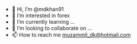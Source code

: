 - 👋 Hi, I’m @mdkhan91
- 👀 I’m interested in forex
- 🌱 I’m currently learning ...
- 💞️ I’m looking to collaborate on ...
- 📫 How to reach me muzammil_dk@hotmail.com

<!---
mdkhan91/mdkhan91 is a ✨ special ✨ repository because its `README.md` (this file) appears on your GitHub profile.
You can click the Preview link to take a look at your changes.
--->
